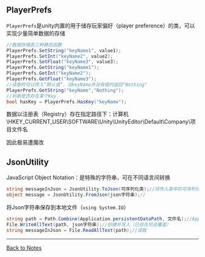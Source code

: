## PlayerPrefs 

`PlayerPrefs`是unity内置的用于储存玩家偏好（player preference）的类，可以实现少量简单数据的存储 

```C#
//数据存储各三种静态函数
PlayerPrefs.SetString("keyName1", value1);
PlayerPrefs.SetInt("keyName2", value2);
PlayerPrefs.SetFloat("keyName3", value3);
PlayerPrefs.GetString("keyName1");
PlayerPrefs.GetInt("keyName2");
PlayerPrefs.GetFloat("keyName3");
//读取时可以传入“默认值”，当keyName并没有值时返回"Nothing"
PlayerPrefs.GetString("keyName","Nothing");
//判断是否存在某个Key
bool hasKey = PlayerPrefs.HasKey("keyName");
``` 

数据以注册表（Registry）存在指定路径下：计算机\HKEY_CURRENT_USER\SOFTWARE\Unity\UnityEditor\Default\Company\项目文件名 

因此极易遭魔改 


## JsonUtility  

JavaScript Object Notation：是特殊的字符串，可在不同语言间转换 

```C#
string messageInJson = JsonUtility.ToJson(可序列化类);//将传入类中的可序列化字段转化为json；*判断是否可序列化：在inspector窗口中是否显示
object message = JsonUtility.FromJson(json字符串);//
```  

将Json字符串保存到本地文件（`using System.IO`） 

```C#
string path = Path.Combine(Application.persistentDataPath, 文件名);//Application.persistentDataPath自动对应各平台的储存路径，文件名（包括后缀）可以任意取
File.WriteAllText(path, json字符串);//创建并写入（已存在则会覆盖）
string messageInJson = File.ReadAllText(path);//读取
``` 

---
[Back to Notes](https://github.com/Vincent-zz/Unity/blob/main/UnityNotes.md)
